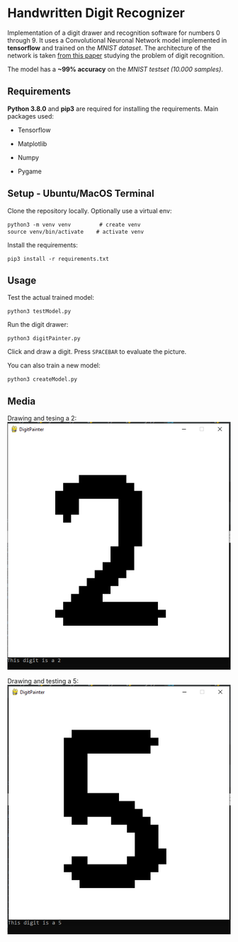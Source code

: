 # Handwritten Digit Recognizer 

Implementation of a digit drawer and recognition software for numbers 0 through 9. It uses a Convolutional Neuronal Network model implemented in **tensorflow** 
and trained on the *MNIST dataset*. The architecture of the network is taken [from this paper](https://core.ac.uk/download/pdf/231148505.pdf) 
studying the problem of digit recognition.

The model has a **~99% accuracy** on the *MNIST testset (10.000 samples)*.

## Requirements

**Python 3.8.0** and **pip3** are required for installing the requirements. Main packages used:

* Tensorflow

* Matplotlib

* Numpy

* Pygame

## Setup - Ubuntu/MacOS Terminal

Clone the repository locally. Optionally use a virtual env:
```
python3 -m venv venv         # create venv
source venv/bin/activate    # activate venv
```

Install the requirements:
```
pip3 install -r requirements.txt
```

## Usage

Test the actual trained model:
```
python3 testModel.py
```

Run the digit drawer:
```
python3 digitPainter.py
```
Click and draw a digit. Press ```SPACEBAR``` to evaluate the picture.


You can also train a new model:
```
python3 createModel.py
```

## Media

Drawing and tesing a 2:
![2_drawing](https://github.com/btudorache/handwritten-digit-recognizer/blob/master/readme_media/2_drawing.PNG)

Drawing and testing a 5:
![5_drawing](https://github.com/btudorache/handwritten-digit-recognizer/blob/master/readme_media/5_drawing.PNG)


